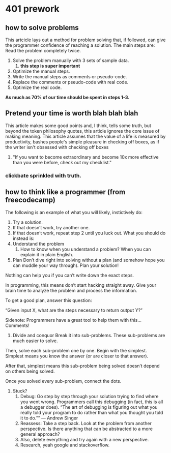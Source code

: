 # 401 prework
## how to solve problems
This artcicle lays out a method for problem solving that, if followed, can give the programmer confidence of reaching a solution. 
The main steps are:
Read the problem completely twice.
1. Solve the problem manually with 3 sets of sample data.
    1. __this step is super important__
1. Optimize the manual steps.
1. Write the manual steps as comments or pseudo-code.
1. Replace the comments or pseudo-code with real code.
1. Optimize the real code.

__As much as 70% of our time should be spent in steps 1-3.__

## Pretend your time is worth blah blah blah    
This article makes some good points and, I think, tells some truth, but beyond the token philosophy quotes, this article ignores the core issue of making meaning. 
This article assumes that the value of a life is measured by productivity, bashes people's simple pleasure in checking off boxes, as if the writer isn't obsessed with checking off boxes 
1. "If you want to become extraordinary and become 10x more effective than you were before, check out my checklist."
### clickbate sprinkled with truth.
 
## how to think like a programmer (from freecodecamp)
The following is an example of what you will likely, instictively do:
1. Try a solution.
1. If that doesn’t work, try another one.
1. If that doesn’t work, repeat step 2 until you luck out.
What you should do instead is:
1. Understand the problem
    1. How to know when you understand a problem? When you can explain it in plain English.
1. Plan
Don’t dive right into solving without a plan (and somehow hope you can muddle your way through). Plan your solution!

Nothing can help you if you can’t write down the exact steps.

In programming, this means don’t start hacking straight away. Give your brain time to analyze the problem and process the information.

To get a good plan, answer this question:

“Given input X, what are the steps necessary to return output Y?”

Sidenote: Programmers have a great tool to help them with this… Comments!
1. Divide and conquor
Break it into sub-problems. These sub-problems are much easier to solve.

Then, solve each sub-problem one by one. Begin with the simplest. Simplest means you know the answer (or are closer to that answer).

After that, simplest means this sub-problem being solved doesn’t depend on others being solved.

Once you solved every sub-problem, connect the dots.
1. Stuck?
    1. Debug: Go step by step through your solution trying to find where you went wrong. Programmers call this debugging (in fact, this is all a debugger does).
    “The art of debugging is figuring out what you really told your program to do rather than what you thought you told it to do.”” — Andrew Singer
    1. Reassess: Take a step back. Look at the problem from another perspective. Is there anything that can be abstracted to a more general approach?
    1. Also, delete everything and try again with a new perspective.
    1. Research, yeah google and stackoverflow.

